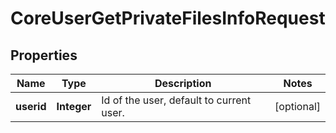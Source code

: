 

# CoreUserGetPrivateFilesInfoRequest


## Properties

| Name | Type | Description | Notes |
|------------ | ------------- | ------------- | -------------|
|**userid** | **Integer** | Id of the user, default to current user. |  [optional] |




